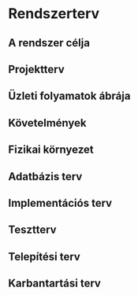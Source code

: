 # Rendszerterv
## A rendszer célja
## Projektterv
## Üzleti folyamatok ábrája
## Követelmények
## Fizikai környezet
## Adatbázis terv
## Implementációs terv
## Tesztterv
## Telepítési terv
## Karbantartási terv